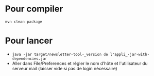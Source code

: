# Pour compiler
`mvn clean package`

# Pour lancer
* `java -jar target/newsletter-tool-_version de l'appli_-jar-with-dependencies.jar`
* Aller dans File/Preferences et régler le nom d'hôte et l'utilisateur du serveur mail (laisser vide si pas de login nécessaire)
